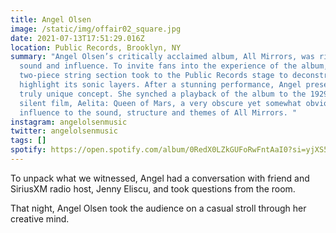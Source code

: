 ```yaml
---
title: Angel Olsen
image: /static/img/offair02_square.jpg
date: 2021-07-13T17:51:29.016Z
location: Public Records, Brooklyn, NY
summary: "Angel Olsen’s critically acclaimed album, All Mirrors, was rich in
  sound and influence. To invite fans into the experience of the album, her
  two-piece string section took to the Public Records stage to deconstruct and
  highlight its sonic layers. After a stunning performance, Angel presented a
  truly unique concept. She synched a playback of the album to the 1929 French
  silent film, Aelita: Queen of Mars, a very obscure yet somewhat obvious
  influence to the sound, structure and themes of All Mirrors. "
instagram: angelolsenmusic
twitter: angelolsenmusic
tags: []
spotify: https://open.spotify.com/album/0RedX0LZkGUFoRwFntAaI0?si=yjXS5NPQS3CdUHrYfSJDrg&dl_branch=1
---
```



To unpack what we witnessed, Angel had a conversation with friend and SiriusXM radio host, Jenny Eliscu, and took questions from the room. 

That night, Angel Olsen took the audience on a casual stroll through her creative mind.